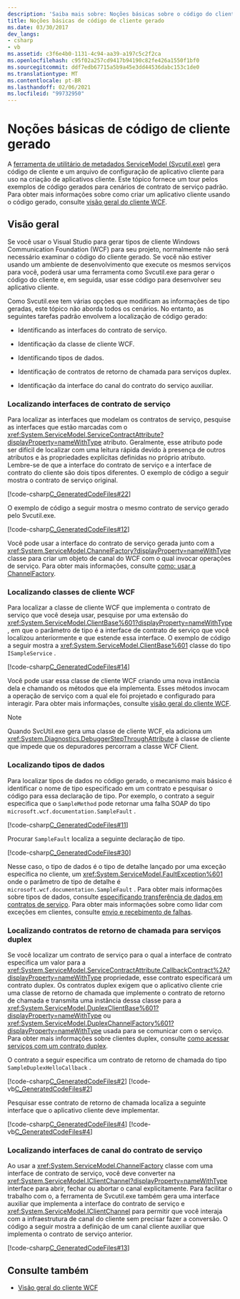 ```yaml
---
description: 'Saiba mais sobre: Noções básicas sobre o código do cliente gerado'
title: Noções básicas de código de cliente gerado
ms.date: 03/30/2017
dev_langs:
- csharp
- vb
ms.assetid: c3f6e4b0-1131-4c94-aa39-a197c5c2f2ca
ms.openlocfilehash: c95f02a257cd9417b94190c82fe426a1550f1bf0
ms.sourcegitcommit: ddf7edb67715a5b9a45e3dd44536dabc153c1de0
ms.translationtype: MT
ms.contentlocale: pt-BR
ms.lasthandoff: 02/06/2021
ms.locfileid: "99732950"
---
```

# <a name="understanding-generated-client-code"></a>Noções básicas de código de cliente gerado

A [ferramenta de utilitário de metadados ServiceModel (Svcutil.exe)](../servicemodel-metadata-utility-tool-svcutil-exe.md) gera código de cliente e um arquivo de configuração de aplicativo cliente para uso na criação de aplicativos cliente. Este tópico fornece um tour pelos exemplos de código gerados para cenários de contrato de serviço padrão. Para obter mais informações sobre como criar um aplicativo cliente usando o código gerado, consulte [visão geral do cliente WCF](../wcf-client-overview.md).  
  
## <a name="overview"></a>Visão geral  

 Se você usar o Visual Studio para gerar tipos de cliente Windows Communication Foundation (WCF) para seu projeto, normalmente não será necessário examinar o código do cliente gerado. Se você não estiver usando um ambiente de desenvolvimento que execute os mesmos serviços para você, poderá usar uma ferramenta como Svcutil.exe para gerar o código do cliente e, em seguida, usar esse código para desenvolver seu aplicativo cliente.  
  
 Como Svcutil.exe tem várias opções que modificam as informações de tipo geradas, este tópico não aborda todos os cenários. No entanto, as seguintes tarefas padrão envolvem a localização de código gerado:  
  
- Identificando as interfaces do contrato de serviço.  
  
- Identificação da classe de cliente WCF.  
  
- Identificando tipos de dados.  
  
- Identificação de contratos de retorno de chamada para serviços duplex.  
  
- Identificação da interface do canal do contrato do serviço auxiliar.  
  
### <a name="finding-service-contract-interfaces"></a>Localizando interfaces de contrato de serviço  

 Para localizar as interfaces que modelam os contratos de serviço, pesquise as interfaces que estão marcadas com o <xref:System.ServiceModel.ServiceContractAttribute?displayProperty=nameWithType> atributo. Geralmente, esse atributo pode ser difícil de localizar com uma leitura rápida devido à presença de outros atributos e às propriedades explícitas definidas no próprio atributo. Lembre-se de que a interface do contrato de serviço e a interface de contrato do cliente são dois tipos diferentes. O exemplo de código a seguir mostra o contrato de serviço original.  
  
 [!code-csharp[C_GeneratedCodeFiles#22](../../../../samples/snippets/csharp/VS_Snippets_CFX/c_generatedcodefiles/cs/proxycode.cs#22)]  
  
 O exemplo de código a seguir mostra o mesmo contrato de serviço gerado pelo Svcutil.exe.  
  
 [!code-csharp[C_GeneratedCodeFiles#12](../../../../samples/snippets/csharp/VS_Snippets_CFX/c_generatedcodefiles/cs/proxycode.cs#12)]  
  
 Você pode usar a interface do contrato de serviço gerada junto com a <xref:System.ServiceModel.ChannelFactory?displayProperty=nameWithType> classe para criar um objeto de canal do WCF com o qual invocar operações de serviço. Para obter mais informações, consulte [como: usar a ChannelFactory](how-to-use-the-channelfactory.md).  
  
### <a name="finding-wcf-client-classes"></a>Localizando classes de cliente WCF  

 Para localizar a classe de cliente WCF que implementa o contrato de serviço que você deseja usar, pesquise por uma extensão do <xref:System.ServiceModel.ClientBase%601?displayProperty=nameWithType> , em que o parâmetro de tipo é a interface de contrato de serviço que você localizou anteriormente e que estende essa interface. O exemplo de código a seguir mostra a <xref:System.ServiceModel.ClientBase%601> classe do tipo `ISampleService` .  
  
 [!code-csharp[C_GeneratedCodeFiles#14](../../../../samples/snippets/csharp/VS_Snippets_CFX/c_generatedcodefiles/cs/proxycode.cs#14)]  
  
 Você pode usar essa classe de cliente WCF criando uma nova instância dela e chamando os métodos que ela implementa. Esses métodos invocam a operação de serviço com a qual ele foi projetado e configurado para interagir. Para obter mais informações, consulte [visão geral do cliente WCF](../wcf-client-overview.md).  
  
> [!NOTE]
> Quando SvcUtil.exe gera uma classe de cliente WCF, ela adiciona um <xref:System.Diagnostics.DebuggerStepThroughAttribute> à classe de cliente que impede que os depuradores percorram a classe WCF Client.  
  
### <a name="finding-data-types"></a>Localizando tipos de dados  

 Para localizar tipos de dados no código gerado, o mecanismo mais básico é identificar o nome de tipo especificado em um contrato e pesquisar o código para essa declaração de tipo. Por exemplo, o contrato a seguir especifica que o `SampleMethod` pode retornar uma falha SOAP do tipo `microsoft.wcf.documentation.SampleFault` .  
  
 [!code-csharp[C_GeneratedCodeFiles#11](../../../../samples/snippets/csharp/VS_Snippets_CFX/c_generatedcodefiles/cs/proxycode.cs#11)]  
  
 Procurar `SampleFault` localiza a seguinte declaração de tipo.  
  
 [!code-csharp[C_GeneratedCodeFiles#30](../../../../samples/snippets/csharp/VS_Snippets_CFX/c_generatedcodefiles/cs/proxycode.cs#30)]  
  
 Nesse caso, o tipo de dados é o tipo de detalhe lançado por uma exceção específica no cliente, um <xref:System.ServiceModel.FaultException%601> onde o parâmetro de tipo de detalhe é `microsoft.wcf.documentation.SampleFault` . Para obter mais informações sobre tipos de dados, consulte [especificando transferência de dados em contratos de serviço](specifying-data-transfer-in-service-contracts.md). Para obter mais informações sobre como lidar com exceções em clientes, consulte [envio e recebimento de falhas](../sending-and-receiving-faults.md).  
  
### <a name="finding-callback-contracts-for-duplex-services"></a>Localizando contratos de retorno de chamada para serviços duplex  

 Se você localizar um contrato de serviço para o qual a interface de contrato especifica um valor para a <xref:System.ServiceModel.ServiceContractAttribute.CallbackContract%2A?displayProperty=nameWithType> propriedade, esse contrato especificará um contrato duplex. Os contratos duplex exigem que o aplicativo cliente crie uma classe de retorno de chamada que implemente o contrato de retorno de chamada e transmita uma instância dessa classe para a <xref:System.ServiceModel.DuplexClientBase%601?displayProperty=nameWithType> ou <xref:System.ServiceModel.DuplexChannelFactory%601?displayProperty=nameWithType> usada para se comunicar com o serviço. Para obter mais informações sobre clientes duplex, consulte [como acessar serviços com um contrato duplex](how-to-access-services-with-a-duplex-contract.md).  
  
 O contrato a seguir especifica um contrato de retorno de chamada do tipo `SampleDuplexHelloCallback` .  
  
 [!code-csharp[C_GeneratedCodeFiles#2](../../../../samples/snippets/csharp/VS_Snippets_CFX/c_generatedcodefiles/cs/duplexproxycode.cs#2)]
 [!code-vb[C_GeneratedCodeFiles#2](../../../../samples/snippets/visualbasic/VS_Snippets_CFX/c_generatedcodefiles/vb/duplexproxycode.vb#2)]  
  
 Pesquisar esse contrato de retorno de chamada localiza a seguinte interface que o aplicativo cliente deve implementar.  
  
 [!code-csharp[C_GeneratedCodeFiles#4](../../../../samples/snippets/csharp/VS_Snippets_CFX/c_generatedcodefiles/cs/duplexproxycode.cs#4)]
 [!code-vb[C_GeneratedCodeFiles#4](../../../../samples/snippets/visualbasic/VS_Snippets_CFX/c_generatedcodefiles/vb/duplexproxycode.vb#4)]  
  
### <a name="finding-service-contract-channel-interfaces"></a>Localizando interfaces de canal do contrato de serviço  

 Ao usar a <xref:System.ServiceModel.ChannelFactory> classe com uma interface de contrato de serviço, você deve converter na <xref:System.ServiceModel.IClientChannel?displayProperty=nameWithType> interface para abrir, fechar ou abortar o canal explicitamente. Para facilitar o trabalho com o, a ferramenta de Svcutil.exe também gera uma interface auxiliar que implementa a interface do contrato de serviço e <xref:System.ServiceModel.IClientChannel> para permitir que você interaja com a infraestrutura de canal do cliente sem precisar fazer a conversão. O código a seguir mostra a definição de um canal cliente auxiliar que implementa o contrato de serviço anterior.  
  
 [!code-csharp[C_GeneratedCodeFiles#13](../../../../samples/snippets/csharp/VS_Snippets_CFX/c_generatedcodefiles/cs/proxycode.cs#13)]  
  
## <a name="see-also"></a>Consulte também

- [Visão geral do cliente WCF](../wcf-client-overview.md)

